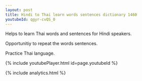 ```yaml
---
layout: post
title: Hindi to Thai learn words sentences dictionary 1460 
youtubeId: qgyr-cvQS_0
---
```

 
 
Helps to learn Thai words and sentences for Hindi speakers.

Opportunitiy to repeat the words sentences. 

Practice Thai language. 
 
{% include youtubePlayer.html id=page.youtubeId %}
 
 
{% include analytics.html %}